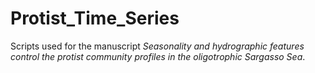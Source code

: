 # Protist_Time_Series
Scripts used for the manuscript <i>Seasonality and hydrographic features control the protist community profiles in the oligotrophic Sargasso Sea</i>. 
